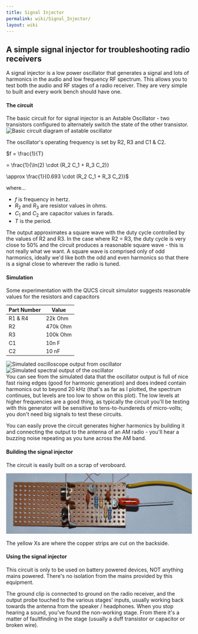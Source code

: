 ```yaml
---
title: Signal Injector
permalink: wiki/Signal_Injector/
layout: wiki
---
```


A simple signal injector for troubleshooting radio receivers
------------------------------------------------------------

A signal injector is a low power oscillator that generates a signal and
lots of harmonics in the audio and low frequency RF spectrum. This
allows you to test both the audio and RF stages of a radio receiver.
They are very simple to built and every work bench should have one.

#### The circuit

The basic circuit for for signal injector is an Astable Oscillator - two
transistors configured to alternately switch the state of the other
transistor. ![Basic circuit diagram of astable
oscillator](Astable.png "fig:Basic circuit diagram of astable oscillator")

The oscillator's operating frequency is set by R2, R3 and C1 & C2.

$f = \\frac{1}{T}

= \\frac{1}{\\ln(2) \\cdot (R\_2 C\_1 + R\_3 C\_2)}

\\approx \\frac{1}{0.693 \\cdot (R\_2 C\_1 + R\_3 C\_2)}$

where...

-   *f* is frequency in hertz.
-   *R*<sub>2</sub> and *R*<sub>3</sub> are resistor values in ohms.
-   *C*<sub>1</sub> and *C*<sub>2</sub> are capacitor values in farads.
-   *T* is the period.

The output approximates a square wave with the duty cycle controlled by
the values of R2 and R3. In the case where R2 = R3, the duty cycle is
very close to 50% and the circuit produces a reasonable square wave -
this is not really what we want. A square wave is comprised only of odd
harmonics, ideally we'd like both the odd and even harmonics so that
there is a signal close to wherever the radio is tuned.

#### Simulation

Some experimentation with the QUCS circuit simulator suggests reasonable
values for the resistors and capacitors

| Part Number | Value    |
|-------------|----------|
| R1 & R4     | 22k Ohm  |
| R2          | 470k Ohm |
| R3          | 100k Ohm |
| C1          | 10n F    |
| C2          | 10 nF    |

![Simulated oscilloscope output from
oscillator](Timedomain.png "fig:Simulated oscilloscope output from oscillator")
![Simulated spectral output of the
oscillator](Frequency_Domain.png "fig:Simulated spectral output of the oscillator")  
You can see from the simulated data that the oscillator output is full
of nice fast rising edges (good for harmonic generation) and does indeed
contain harmonics out to beyond 20 kHz (that's as far as I plotted, the
spectrum continues, but levels are too low to show on this plot). The
low levels at higher frequencies are a good thing, as typically the
circuit you'll be testing with this generator will be sensitive to
tens-to-hundereds of micro-volts; you don't need big signals to test
these circuits.

You can easily prove the circuit generates higher harmonics by building
it and connecting the output to the antenna of an AM radio - you'll hear
a buzzing noise repeating as you tune across the AM band.

#### Building the signal injector

The circuit is easily built on a scrap of veroboard.

<img src="SignalInjector.jpg" title="SignalInjector.jpg" alt="SignalInjector.jpg" width="800" />

The yellow Xs are where the copper strips are cut on the backside.

#### Using the signal injector

This circuit is only to be used on battery powered devices, NOT anything
mains powered. There's no isolation from the mains provided by this
equipment.

The ground clip is connected to ground on the radio receiver, and the
output probe touched to the various stages' inputs, usually working back
towards the antenna from the speaker / headphones. When you stop hearing
a sound, you've found the non-working stage. From there it's a matter of
faultfinding in the stage (usually a duff transistor or capacitor or
broken wire).
